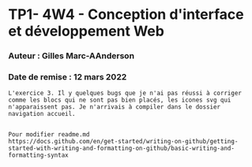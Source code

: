 # TP1- 4W4 - Conception d'interface et développement Web
### Auteur : Gilles Marc-AAnderson
### Date de remise : 12 mars 2022

```
L'exercice 3. Il y quelques bugs que je n'ai pas réussi à corriger comme les blocs qui ne sont pas bien placés, les icones svg qui n'apparaissent pas. Je n'arrivais à compiler dans le dossier navigation accueil.


Pour modifier readme.md
https://docs.github.com/en/get-started/writing-on-github/getting-started-with-writing-and-formatting-on-github/basic-writing-and-formatting-syntax

